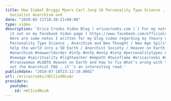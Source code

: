 ```yaml
---
title: How Isabel Briggs Myers Carl Jung 16 Personality Type Science , Libertarian
  Socialist Anarchism and
date: "2020-02-11T18:38:21+08:00"
type: video
description: 'Erica Crooks Video Blog ( ericacrooks.com ) ( For my notes on this check
  it out on my Facebook Video page ) https://www.facebook.com/officialericcrooks/videos/1564132173687495/
  Here are some notes I written for my blog video regarding my theory on how perhaps
  Personality Type Science , Anarchism and New Thought / New Age Spirituality could
  help the world into a 5D Earth / Anarchist Society / Heaven on Earth. #anarchist
  #anarchism #newworldorder #infp #enfp #entp #intp #personalitytypes #newthought
  #newage #spirituality #lightworker #empath #twinflame #ericacrooks #officialericcrooks
  #transwoman #LGBTQ Heaven on Earth and how to fix What’s wrong with the world Check
  out the Anarchist FAQ , it''s an interesting read.'
publishdate: "2018-07-18T23:12:19.000Z"
url: /ericacrooks/nKC1iodNcuA/
providers:
  youtube:
    id: nKC1iodNcuA
---
```

